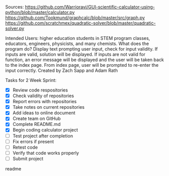<snippet>
  <content><![CDATA[
# Advanced-Calc-1
Advanced Calc for higher operations
This program is intended to be a common function/graphing calculator. This calculator includes the following features:
Standard operations (+, -, x, /)
Pythagorean Theorem
Trigonometric functions (sin, cos, tan)
X & Y Plotting
Quadratic Formula
Molarity
Conversion from Celsius to Fahrenheit
Conversion from pounds to kilograms

Sources:
https://github.com/Warrioravi/GUI-scientific-calculator-using-python/blob/master/calculator.py
https://github.com/Tookmund/graphcalc/blob/master/src/graph.py
https://github.com/scratchmex/quadratic-solver/blob/master/quadratic-solver.py

Intended Users: higher education students in STEM program classes, educators, engineers, physicists, and many chemists. 
What does the program do? Display text prompting user input, check for input validity. If inputs are valid, solution will be displayed. If inputs are not valid for function, an error message will be displayed and the user will be taken back to the index page. From index page, user will be prompted to re-enter the input correctly.
Created by Zach Sapp and Adam Rath

Tasks for 2 Week Sprint:

- [x] Review code respositories
- [x] Check validity of repositories
- [x] Report errors with repositories
- [x] Take notes on current repositories
- [x] Add ideas to online document
- [x] Create team on GitHub
- [x] Complete README.md
- [X] Begin coding calculator project
- [ ] Test project after completion
- [ ] Fix errors if present
- [ ] Retest code
- [ ] Verify that code works properly
- [ ] Submit project

></content>
  <tabTrigger>readme</tabTrigger>
</snippet>

